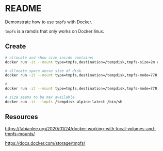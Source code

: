 # README

Demonstrate how to use `tmpfs` with Docker.  

`tmpfs` is a ramdis that only works on Docker linux.     

## Create

```sh
# allocate and show size inside container
docker run -it --mount type=tmpfs,destination=/tempdisk,tmpfs-size=2m alpine:latest /bin/df -h /tempdisk
```

```sh
# allocate space above size of disk
docker run -it --mount type=tmpfs,destination=/tempdisk,tmpfs-mode=770,tmpfs-size=4m alpine:latest /usr/bin/fallocate -l 5M /tempdisk/my.test
```

```sh
# 
docker run -it --mount type=tmpfs,destination=/tempdisk,tmpfs-mode=770,tmpfs-size=4m alpine:latest /bin/sh
```

```sh
# size seems to be max available
docker run -it --tmpfs /tempdisk alpine:latest /bin/sh
```

## Resources

https://fabianlee.org/2020/01/24/docker-working-with-local-volumes-and-tmpfs-mounts/

https://docs.docker.com/storage/tmpfs/
